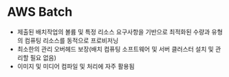 # AWS Batch

- 제출된 배치작업의 볼륨 및 특정 리소스 요구사항을 기반으로 최적화된 수량과 유형의 컴퓨팅 리소스를 동적으로 프로비저닝
- 최소한의 관리 오버헤드 보장(배치 컴퓨팅 소프트웨어 및 서버 클러스터 설치 및 관리할 필요 없음)
- 이미지 및 미디어 컴파일 및 처리에 자주 활용됨
